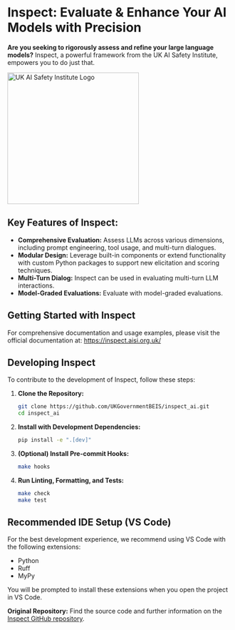 # Inspect: Evaluate & Enhance Your AI Models with Precision

**Are you seeking to rigorously assess and refine your large language models?**  Inspect, a powerful framework from the UK AI Safety Institute, empowers you to do just that.

[<img width="295" src="https://inspect.aisi.org.uk/images/aisi-logo.svg" alt="UK AI Safety Institute Logo" />](https://aisi.gov.uk/)

## Key Features of Inspect:

*   **Comprehensive Evaluation:** Assess LLMs across various dimensions, including prompt engineering, tool usage, and multi-turn dialogues.
*   **Modular Design:**  Leverage built-in components or extend functionality with custom Python packages to support new elicitation and scoring techniques.
*   **Multi-Turn Dialog:** Inspect can be used in evaluating multi-turn LLM interactions.
*   **Model-Graded Evaluations:** Evaluate with model-graded evaluations.

## Getting Started with Inspect

For comprehensive documentation and usage examples, please visit the official documentation at: <https://inspect.aisi.org.uk/>

## Developing Inspect

To contribute to the development of Inspect, follow these steps:

1.  **Clone the Repository:**
    ```bash
    git clone https://github.com/UKGovernmentBEIS/inspect_ai.git
    cd inspect_ai
    ```

2.  **Install with Development Dependencies:**
    ```bash
    pip install -e ".[dev]"
    ```

3.  **(Optional) Install Pre-commit Hooks:**
    ```bash
    make hooks
    ```

4.  **Run Linting, Formatting, and Tests:**
    ```bash
    make check
    make test
    ```

## Recommended IDE Setup (VS Code)

For the best development experience, we recommend using VS Code with the following extensions:

*   Python
*   Ruff
*   MyPy

You will be prompted to install these extensions when you open the project in VS Code.

**Original Repository:** Find the source code and further information on the [Inspect GitHub repository](https://github.com/UKGovernmentBEIS/inspect_ai).